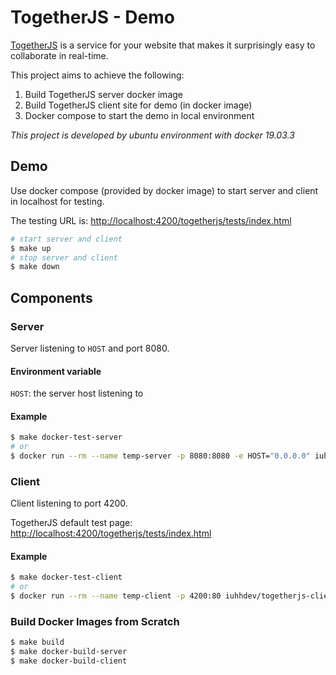 # TogetherJS - Demo

[TogetherJS](https://github.com/jsfiddle/togetherjs) is a service for your website that makes it surprisingly easy to collaborate in real-time.

This project aims to achieve the following:

1. Build TogetherJS server docker image
1. Build TogetherJS client site for demo (in docker image)
1. Docker compose to start the demo in local environment

*This project is developed by ubuntu environment with docker 19.03.3*

## Demo

Use docker compose (provided by docker image) to start server and client in localhost for testing.

The testing URL is: <http://localhost:4200/togetherjs/tests/index.html>

```sh
# start server and client
$ make up
# stop server and client
$ make down
```

## Components

### Server

Server listening to `HOST` and port 8080.

#### Environment variable

`HOST`: the server host listening to

#### Example

```sh
$ make docker-test-server
# or
$ docker run --rm --name temp-server -p 8080:8080 -e HOST="0.0.0.0" iuhhdev/togetherjs-server
```

### Client

Client listening to port 4200.

TogetherJS default test page: <http://localhost:4200/togetherjs/tests/index.html>

#### Example

```sh
$ make docker-test-client
# or
$ docker run --rm --name temp-client -p 4200:80 iuhhdev/togetherjs-client
```

### Build Docker Images from Scratch

```sh
$ make build
$ make docker-build-server
$ make docker-build-client
```